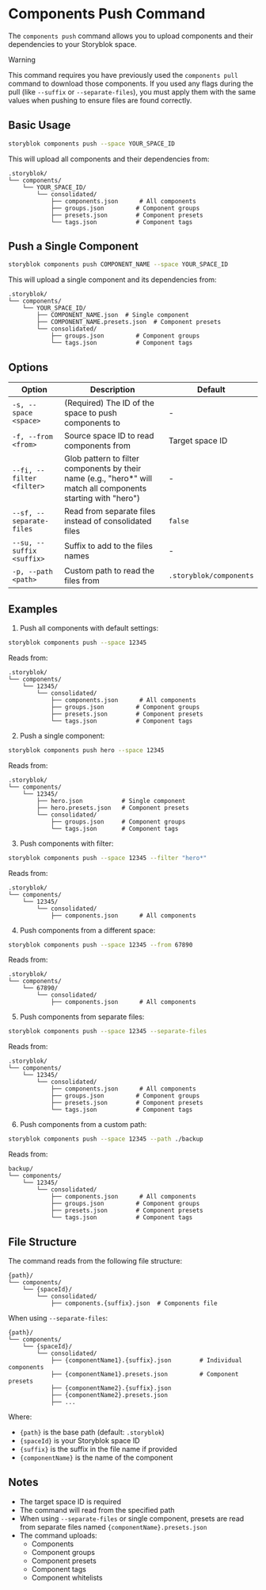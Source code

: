 # Components Push Command

The `components push` command allows you to upload components and their dependencies to your Storyblok space.

> [!WARNING]
> This command requires you have previously used the `components pull` command to download those components. If you used any flags during the pull (like `--suffix` or `--separate-files`), you must apply them with the same values when pushing to ensure files are found correctly.

## Basic Usage

```bash
storyblok components push --space YOUR_SPACE_ID
```

This will upload all components and their dependencies from:
```
.storyblok/
└── components/
    └── YOUR_SPACE_ID/
        └── consolidated/
            ├── components.json      # All components
            ├── groups.json         # Component groups
            ├── presets.json        # Component presets
            └── tags.json           # Component tags
```

## Push a Single Component

```bash
storyblok components push COMPONENT_NAME --space YOUR_SPACE_ID
```

This will upload a single component and its dependencies from:
```
.storyblok/
└── components/
    └── YOUR_SPACE_ID/
        ├── COMPONENT_NAME.json  # Single component
        ├── COMPONENT_NAME.presets.json  # Component presets
        └── consolidated/
            ├── groups.json         # Component groups
            └── tags.json           # Component tags
```

## Options

| Option | Description | Default |
|--------|-------------|---------|
| `-s, --space <space>` | (Required) The ID of the space to push components to | - |
| `-f, --from <from>` | Source space ID to read components from | Target space ID |
| `--fi, --filter <filter>` | Glob pattern to filter components by their name (e.g., "hero*" will match all components starting with "hero") | - |
| `--sf, --separate-files` | Read from separate files instead of consolidated files | `false` |
| `--su, --suffix <suffix>` | Suffix to add to the files names | - |
| `-p, --path <path>` | Custom path to read the files from | `.storyblok/components` |

## Examples

1. Push all components with default settings:
```bash
storyblok components push --space 12345
```
Reads from:
```
.storyblok/
└── components/
    └── 12345/
        └── consolidated/
            ├── components.json      # All components
            ├── groups.json         # Component groups
            ├── presets.json        # Component presets
            └── tags.json           # Component tags
```

2. Push a single component:
```bash
storyblok components push hero --space 12345
```
Reads from:
```
.storyblok/
└── components/
    └── 12345/
        ├── hero.json           # Single component
        ├── hero.presets.json   # Component presets
        └── consolidated/
            ├── groups.json     # Component groups
            └── tags.json       # Component tags
```

3. Push components with filter:
```bash
storyblok components push --space 12345 --filter "hero*"
```
Reads from:
```
.storyblok/
└── components/
    └── 12345/
        └── consolidated/
            ├── components.json      # All components
```

4. Push components from a different space:
```bash
storyblok components push --space 12345 --from 67890
```
Reads from:
```
.storyblok/
└── components/
    └── 67890/
        └── consolidated/
            ├── components.json      # All components
```

5. Push components from separate files:
```bash
storyblok components push --space 12345 --separate-files
```
Reads from:
```
.storyblok/
└── components/
    └── 12345/
        └── consolidated/
            ├── components.json      # All components
            ├── groups.json         # Component groups
            ├── presets.json        # Component presets
            └── tags.json           # Component tags
```

6. Push components from a custom path:
```bash
storyblok components push --space 12345 --path ./backup
```
Reads from:
```
backup/
└── components/
    └── 12345/
        └── consolidated/
            ├── components.json      # All components
            ├── groups.json         # Component groups
            ├── presets.json        # Component presets
            └── tags.json           # Component tags
```

## File Structure

The command reads from the following file structure:
```
{path}/
└── components/
    └── {spaceId}/
        └── consolidated/
            ├── components.{suffix}.json  # Components file
```

When using `--separate-files`:
```
{path}/
└── components/
    └── {spaceId}/
        └── consolidated/
            ├── {componentName1}.{suffix}.json        # Individual components
            ├── {componentName1}.presets.json         # Component presets
            ├── {componentName2}.{suffix}.json
            ├── {componentName2}.presets.json
            ├── ...
```

Where:
- `{path}` is the base path (default: `.storyblok`)
- `{spaceId}` is your Storyblok space ID
- `{suffix}` is the suffix in the file name if provided
- `{componentName}` is the name of the component

## Notes

- The target space ID is required
- The command will read from the specified path
- When using `--separate-files` or single component, presets are read from separate files named `{componentName}.presets.json`
- The command uploads:
  - Components
  - Component groups
  - Component presets
  - Component tags
  - Component whitelists
